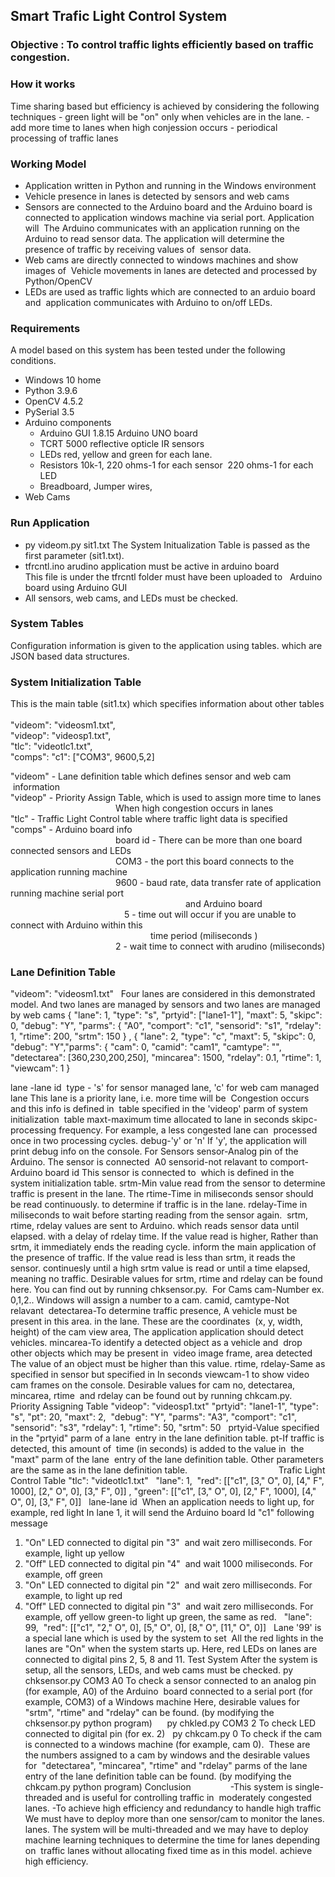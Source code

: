 ## Smart Trafic Light Control System

### Objective : To control traffic lights efficiently based on traffic congestion. 

### How it works 
   Time sharing based but efficiency is achieved by considering the following 
   techniques 
     - green light will be "on" only when vehicles are in the lane.
     - add more time to lanes when high conjession occurs
     - periodical processing of traffic lanes
             
### Working Model
  - Application written in Python and running in the Windows environment 
  - Vehicle presence in lanes is detected by sensors and web cams
  - Sensors are connected to the Arduino board and the Arduino board is connected to
    application windows machine via serial port. Application will 
    The Arduino communicates with an application running on the Arduino to read sensor data.
    The application will determine the presence of traffic by receiving values of 
    sensor data.
  - Web cams are directly connected to windows machines and show images of 
    Vehicle movements in lanes are detected and processed by Python/OpenCV
  - LEDs are used as traffic lights which are connected to an arduio board and 
    application communicates with Arduino to on/off LEDs.

### Requirements
   A model based on this system has been tested under the following conditions.
   - Windows 10 home
   - Python 3.9.6
   - OpenCV 4.5.2
   - PySerial 3.5
   - Arduino components
       - Arduino GUI 1.8.15 Arduino UNO board
       - TCRT 5000 reflective opticle IR sensors 
       - LEDs red, yellow and green for each lane.
       - Resistors 10k-1, 220 ohms-1 for each sensor 
         220 ohms-1 for each LED
       - Breadboard, Jumper wires,
   - Web Cams 
    
### Run Application
   - py videom.py sit1.txt 
     The System Initualization Table is passed as the first parameter (sit1.txt).  
   - tfrcntl.ino arudino application must be active in arduino board  
     This file is under the tfrcntl folder must have been uploaded to   
     Arduino board using Arduino GUI  
   - All sensors, web cams, and LEDs must be checked.
   
### System Tables
  Configuration information is given to the application using tables.
  which are JSON based data structures.
  
### System Initialization Table 
  This is the main table (sit1.tx) which specifies information about other tables
     
  "videom": "videosm1.txt",   
  "videop": "videosp1.txt",   
  "tlc": "videotlc1.txt",   
  "comps": "c1": ["COM3", 9600,5,2] 
    
  "videom" -  Lane definition table which defines sensor and web cam  information  
  "videop" -  Priority Assign Table, which is used to assign more time to lanes  
              When high congestion occurs in lanes   
  "tlc"    -  Traffic Light Control table where traffic light data is specified  
  "comps"  -  Arduino board info   
              board id -  There can be more than one board connected sensors and LEDs   
              COM3 - the port this board connects to the application running machine   
              9600 -  baud rate, data transfer rate of application running machine serial port  
                      and Arduino board 
              5 - time out will occur if you are unable to connect with Arduino within this  
                  time period (miliseconds ) 
              2 - wait time to connect with arudino (miliseconds) 
            
            
### Lane Definition Table
   "videom": "videosm1.txt"  
   Four lanes are considered in this demonstrated model. And two lanes are managed by sensors 
   and two lanes are managed by web cams 
   { "lane": 1, "type": "s", "prtyid": ["lane1-1"], "maxt": 5, "skipc": 0, "debug": "Y", 
     "parms": { "A0", "comport": "c1", "sensorid": "s1", "rdelay": 1, "rtime": 200, "srtm": 150 } ,
   { "lane": 2, "type": "c", "maxt": 5, "skipc": 0, "debug": "Y","parms": { "cam": 0, "camid": "cam1", 
     "camtype": "", "detectarea": [360,230,200,250], "mincarea": 1500, "rdelay": 0.1, "rtime": 1, "viewcam": 1 }
     
   lane -lane id 
   type - 's' for sensor managed lane, 'c' for web cam managed lane
This lane is a priority lane, i.e. more time will be 
Congestion occurs and this info is defined in 
table specified in the 'videop' parm of system initialization 
table
maxt-maximum time allocated to lane in seconds
skipc-processing frequency. For example, a less congested lane can 
processed once in two processing cycles.
debug-'y' or 'n' If 'y', the application will print debug info on the console.
For Sensors
sensor-Analog pin of the Arduino. The sensor is connected 
A0
sensorid-not relavant to comport-Arduino board id This sensor is connected to 
which is defined in the system initialization table.
srtm-Min value read from the sensor to determine traffic
is present in the lane.
The rtime-Time in miliseconds sensor should be read continuously.
to determine if traffic is in the lane.
rdelay-Time in miliseconds to wait before starting reading
from the sensor again. 
srtm, rtime, rdelay values are sent to Arduino.
which reads sensor data until elapsed.
with a delay of rdelay time. If the value read is higher,
Rather than srtm, it immediately ends the reading cycle.
inform the main application of the presence of traffic.
If the value read is less than srtm, it reads the sensor.
continuesly until a high srtm value is read or until a
time elapsed, meaning no traffic.
Desirable values for srtm, rtime and rdelay can be found here.
You can find out by running chksensor.py. 
For Cams
cam-Number ex. 0,1,2.. Windows will assign a number to a cam.
camid, camtype-Not relavant 
detectarea-To determine traffic presence,
A vehicle must be present in this area.
in the lane. These are the coordinates 
(x, y, width, height) of the cam view area,
The application application should detect vehicles.
mincarea-To identify a detected object as a vehicle and 
drop other objects which may be present in 
video image frame, area detected
The value of an object must be higher than this value.
rtime, rdelay-Same as specified in sensor but specified in
In seconds
viewcam-1 to show video cam frames on the console.
Desirable values for cam no, detectarea, mincarea, rtime 
and rdelay can be found out by running chkcam.py. 
Priority Assigning Table
"videop": "videosp1.txt"
"prtyid": "lane1-1", "type": "s", "pt": 20, "maxt": 2, 
"debug": "Y", "parms": "A3", "comport": "c1", 
"sensorid": "s3", "rdelay": 1, "rtime": 50, "srtm": 50
 
prtyid-Value specified in the "prtyid" parm of a lane 
entry in the lane definition table.
pt-If traffic is detected, this amount of 
time (in seconds) is added to the value in 
the "maxt" parm of the lane 
entry of the lane definition table.
Other parameters are the same as in the lane definition table. 
                 
                
Trafic Light Control Table
"tlc": "videotlc1.txt"
 
"lane": 1, 
"red": [["c1", [3," O", 0], [4," F", 1000], [2," O", 0], [3," F", 0]] ,
"green": [["c1", [3," O", 0], [2," F", 1000], [4," O", 0], [3," F", 0]]
 
lane-lane id 
When an application needs to light up, for example, red light
In lane 1, it will send the Arduino board Id "c1" following 
message
1) "On" LED connected to digital pin "3" 
and wait zero milliseconds.
For example, light up yellow
2) "Off" LED connected to digital pin "4" 
and wait 1000 miliseconds.
For example, off green
3) "On" LED connected to digital pin "2" 
and wait zero milliseconds.
For example, to light up red
4) "Off" LED connected to digital pin "3" 
and wait zero milliseconds.
For example, off yellow
green-to light up green, the same as red.
 
"lane": 99, 
"red": [["c1", "2," O", 0], [5," O", 0], [8," O", [11," O", 0]]
 
Lane '99' is a special lane which is used by the system to set 
All the red lights in the lanes are "On" when the system starts up.
Here, red LEDs on lanes are connected to digital pins 2, 5, 8 and 11.
Test System
After the system is setup, all the sensors, LEDs, and web cams must be checked.
py chksensor.py COM3 A0
To check a sensor connected to an analog pin (for example, A0) of the Arduino 
board connected to a serial port (for example, COM3) of a Windows machine
Here, desirable values for "srtm", "rtime" and "rdelay" can be found.
(by modifying the chksensor.py python program)
    
py chkled.py COM3 2
To check LED connected to digital pin (for ex. 2)
 
py chkcam.py 0
To check if the cam is connected to a windows machine (for example, cam 0). 
These are the numbers assigned to a cam by windows and the desirable values for 
"detectarea", "mincarea", "rtime" and "rdelay" parms of the lane 
entry of the lane definition table can be found.
(by modifying the chkcam.py python program)
Conclusion 
             
-This system is single-threaded and is useful for controlling traffic in 
moderately congested lanes.
-To achieve high efficiency and redundancy to handle high traffic 
We must have to deploy more than one sensor/cam to monitor the lanes.
lanes. The system will be multi-threaded and we may have to deploy 
machine learning techniques to determine the time for lanes depending on 
traffic lanes without allocating fixed time as in this model.
achieve high efficiency.
         
 
 
 
